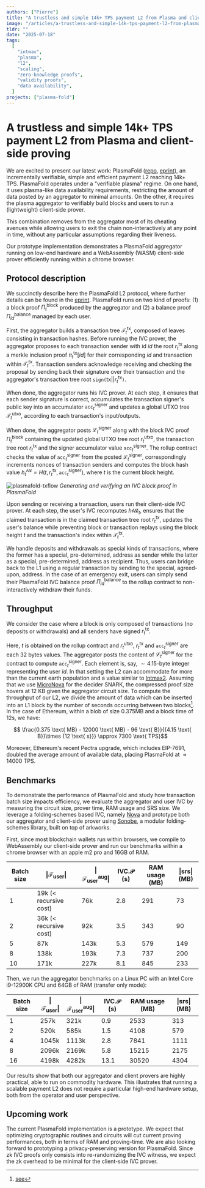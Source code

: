 ```yaml
---
authors: ["Pierre"]
title: "A trustless and simple 14k+ TPS payment L2 from Plasma and client-side proving"
image: "/articles/a-trustless-and-simple-14k-tps-payment-l2-from-plasma-and-client-side-proving/cover.webp"
tldr: ""
date: "2025-07-18"
tags:
  [
    "intmax",
    "plasma",
    "l2",
    "scaling",
    "zero-knowledge proofs",
    "validity proofs",
    "data availability",
  ]
projects: ["plasma-fold"]
---
```


# A trustless and simple 14k+ TPS payment L2 from Plasma and client-side proving

We are excited to present our latest work: PlasmaFold ([repo](https://github.com/dmpierre/plasma-fold), [eprint]()), an incrementally verifiable, simple and efficient payment L2 reaching 14k+ TPS. PlasmaFold operates under a "verifiable plasma" regime. On one hand, it uses plasma-like data availability requirements, restricting the amount of data posted by an aggregator to minimal amounts. On the other, it requires the plasma aggregator to verifiably build blocks and users to run a (lightweight) client-side prover.

This combination removes from the aggregator most of its cheating avenues while allowing users to exit the chain non-interactively at any point in time, without any particular assumptions regarding their liveness.

Our prototype implementation demonstrates a PlasmaFold aggregator running on low-end hardware and a WebAssembly (WASM) client-side prover efficiently running within a chrome browser. 

## Protocol description

We succinctly describe here the PlasmaFold L2 protocol, where further details can be found in the [eprint](). PlasmaFold runs on two kind of proofs: (1) a block proof $\Pi^{\mathsf{block}}_{t}$ produced by the aggregator and (2) a balance proof $\Pi^{\mathsf{balance}}_{id}$ managed by each user. 

First, the aggregator builds a transaction tree $\mathcal{T}^{\mathsf{tx}}_t$, composed of leaves consisting in transaction hashes. Before running the IVC prover, the aggregator proposes to each transaction sender with id $id$ the root $r^{\mathsf{tx}}_{t}$ along a merkle inclusion proof $\pi^{\mathsf{tx}}_{t}[id]$ for their corresponding $id$ and transaction within $\mathcal{T}^{\mathsf{tx}}_t$. Transaction senders acknowledge receiving and checking the proposal by sending back their signature over their transaction and the aggregator's transaction tree root $\mathtt{sign(} \mathsf{tx} \vert \vert r^{\mathsf{tx}}_{t}\mathtt{)}$.

When done, the aggregator runs his IVC prover. At each step, it ensures that each sender signature is correct, accumulates the transaction signer's public key into an accumulator $\mathtt{acc}^{\mathsf{signer}}_{t}$  and updates a global UTXO tree $\mathcal{T}^{\mathsf{utxo}}_t$, according to each transaction's input/outputs. 

When done, the aggregator posts $\mathcal{L}^{\mathsf{signer}}_{t}$ along with the block IVC proof $\Pi^{\mathsf{block}}_{t}$ containing the updated global UTXO tree root $r^{\mathsf{utxo}}_t$, the transaction tree root $r^{\mathsf{tx}}_{t}$ and the signer accumulator value $\mathtt{acc}^{\mathsf{signer}}_{t}$. The rollup contract checks the value of $\mathtt{acc}^{\mathsf{signer}}_{t}$ from the posted $\mathcal{L}^{\mathsf{signer}}_{t}$, correspondingly increments nonces of transaction senders and computes the block hash value $h^{\mathcal{blk}}_{t} = H(t, r^{\mathsf{tx}}_{t}, \mathtt{acc}^{\mathsf{signer}}_{t})$, where $t$ is the current block height.

![plasmafold-txflow](https://hackmd.io/_uploads/S1UKUFRSgl.png)
*Generating and verifying an IVC block proof in PlasmaFold*

Upon sending or receiving a transaction, users run their client-side IVC prover. At each step, the user's IVC recomputes $h{\mathcal{blk}}_{t}$, ensures that the claimed transaction is in the claimed transaction tree root $r^{\mathsf{tx}}_{t}$, updates the user's balance while preventing block or transaction replays using the block height $t$ and the transaction's index within $\mathcal{T}^{\mathsf{tx}}_t$.

We handle deposits and withdrawals as special kinds of transactions, where the former has a special, pre-determined, address as sender while the latter as a special, pre-determined, address as recipient. Thus, users can bridge back to the L1 using a regular transaction by sending to the special, agreed-upon, address. In the case of an emergency exit, users can simply send their PlasmaFold IVC balance proof $\Pi^{\mathsf{balance}}_{id}$ to the rollup contract to non-interactively withdraw their funds. 

## Throughput

We consider the case where a block is only composed of transactions (no deposits or withdrawals) and all senders have signed $r^{\mathsf{tx}}_{t}$.

Here, $t$ is obtained on the rollup contract and 
$r^{\mathsf{utxo}}_t$, $r^{\mathsf{tx}}_{t}$ and $\mathtt{acc}^{\mathsf{signer}}_{t}$ are each 32 bytes values. The aggregator posts the content of $\mathcal{L}^{\mathsf{signer}}_{t}$ for the contract to compute $\mathtt{acc}^{\mathsf{signer}}_{t}$.
Each element is, say, $\sim 4.15$-byte integer representing the user $id$. In that setting the L2 can accommodate for more than the current earth population and a value similar to [Intmax2](https://eprint.iacr.org/2023/1082).
Assuming that we use [MicroNova](https://eprint.iacr.org/2024/2099) for the decider SNARK, the compressed proof size hovers at 12 KB given the aggregator circuit size.
To compute the throughput of our L2, we divide the amount of data which can be inserted into an L1 block by the number of seconds occurring between two blocks[^scaling].
In the case of Ethereum, within a blob of size 0.375MB and a block time of 12s, we have:

$$ \frac{0.375 \text{ MB} - 12000 \text{ MB} - 96 \text{ B}}{{4.15 \text{ B}}\times {12 \text{ s}}} \approx 7300 \text{ TPS}$$

Moreover, Ethereum's recent Pectra upgrade, which includes EIP-7691, doubled the average amount of available data, placing PlasmaFold at $\approx 14000 \text{ TPS}$.

## Benchmarks

To demonstrate the performance of PlasmaFold and study how transaction batch size impacts efficiency, we evaluate the aggregator and user IVC by measuring the circuit size, prover time, RAM usage and SRS size. We leverage a folding-schemes based IVC, namely [Nova]() and prototype both our aggregator and client-side prover using [Sonobe](), a modular folding-schemes library, built on top of arkworks. 

First, since most blockchain wallets run within browsers, we compile to WebAssembly our client-side prover and run our benchmarks within a chrome browser with an apple m2 pro and 16GB of RAM.

| $\textbf{Batch size}$  | $\vert\mathcal{F}_{\mathsf{user}}\vert$ | $\vert\mathcal{F}^{\mathsf{aug}}_{\mathsf{user}}\vert$  | $\mathsf{IVC}.\mathcal{P}$ (s) | $\textbf{RAM usage}$ (MB) | $\vert \mathsf{srs} \vert$ (MB)|
|---|---|---|---|---|---|
| 1  | 19k (< recursive cost) | 76k | 2.8  | 291 | 73 |
| 2  | 36k (< recursive cost) | 92k | 3.5  | 343 | 90 |
| 5  | 87k | 143k | 5.3 | 579 | 149 |
| 8  | 138k | 193k | 7.3  | 737 | 200 |
| 10 |  171k | 227k | 8.1  | 845  | 233 |

Then, we run the aggregator benchmarks on a Linux PC with an Intel Core i9-12900K CPU and 64GB of RAM (transfer only mode):
  
| $\textbf{Batch size}$  | $\vert\mathcal{F}_{\mathsf{user}}\vert$ | $\vert\mathcal{F}^{\mathsf{aug}}_{\mathsf{user}}\vert$  | $\mathsf{IVC}.\mathcal{P}$ (s) | $\textbf{RAM usage}$ (MB) | $\vert \mathsf{srs} \vert$ (MB)|
|---|---|---|---|---|---|
| 1  | 257k | 321k | 0.9  | 2533 | 313 |
| 2  | 520k | 585k | 1.5  | 4108 | 579 |
| 4  | 1045k | 1113k | 2.8 | 7841 | 1111 |
| 8  | 2096k | 2169k | 5.8  | 15215 | 2175 |
| 16 |  4198k | 4282k | 13.1  | 30520  | 4304 |

Our results show that both our aggregator and client provers are highly practical, able to run on commodity hardware. This illustrates that running a scalable payment L2 does not require a particular high-end hardware setup, both from the operator and user perspective. 

## Upcoming work

The current PlasmaFold implementation is a prototype. We expect that optimizing cryptographic routines and circuits will cut current proving performances, both in terms of RAM and proving-time. We are also looking forward to prototyping a privacy-preserving version for PlasmaFold. Since zk IVC proofs only consists into re-randomizing the IVC witness, we expect the zk overhead to be minimal for the client-side IVC prover. 

[^scaling]: [see](https://arxiv.org/abs/2107.10881)